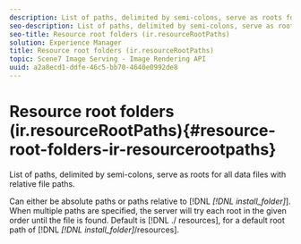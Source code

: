 ```yaml
---
description: List of paths, delimited by semi-colons, serve as roots for all data files with relative file paths.
seo-description: List of paths, delimited by semi-colons, serve as roots for all data files with relative file paths.
seo-title: Resource root folders (ir.resourceRootPaths)
solution: Experience Manager
title: Resource root folders (ir.resourceRootPaths)
topic: Scene7 Image Serving - Image Rendering API
uuid: a2a8ecd1-ddfe-46c5-bb70-4640e0992de8
---
```


# Resource root folders (ir.resourceRootPaths){#resource-root-folders-ir-resourcerootpaths}

List of paths, delimited by semi-colons, serve as roots for all data files with relative file paths.

Can either be absolute paths or paths relative to [!DNL *[!DNL install_folder]*]. When multiple paths are specified, the server will try each root in the given order until the file is found. Default is [!DNL ./ resources], for a default root path of [!DNL *[!DNL install_folder]*/resources]. 
